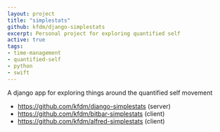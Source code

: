 ```yaml
---
layout: project
title: "simplestats"
github: kfdm/django-simplestats
excerpt: Personal project for exploring quantified self
active: true
tags:
- time-management
- quantified-self
- python
- swift
---
```


A django app for exploring things around the quantified self movement

<!--more-->

* https://github.com/kfdm/django-simplestats (server)
* https://github.com/kfdm/bitbar-simplestats (client)
* https://github.com/kfdm/alfred-simplestats (client)
